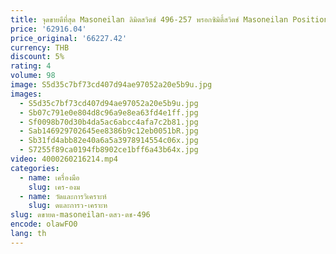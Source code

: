 ```yaml
---
title: จุดขายดีที่สุด Masoneilan ลิมิตสวิตช์ 496-257 พรอกซิมิตี้สวิตช์ Masoneilan Positioner 21113111 21123121 21113121 22113121
price: '62916.04'
price_original: '66227.42'
currency: THB
discount: 5%
rating: 4
volume: 98
image: S5d35c7bf73cd407d94ae97052a20e5b9u.jpg
images:
  - S5d35c7bf73cd407d94ae97052a20e5b9u.jpg
  - Sb07c791e0e804d8c96a9e8ea63fd4e1ff.jpg
  - Sf0098b70d30b4da5ac6abcc4afa7c2b81.jpg
  - Sab146929702645ee8386b9c12eb0051bR.jpg
  - Sb31fd4abb82e40a6a5a3978914554c06x.jpg
  - S7255f89ca0194fb8902ce1bff6a43b64x.jpg
video: 4000260216214.mp4
categories:
  - name: เครื่องมือ
    slug: เคร-องม
  - name: วัดและการวิเคราะห์
    slug: ดและการว-เคราะห
slug: ดขายด-masoneilan-ตสว-ตช-496
encode: olawFO0
lang: th
---
```

  